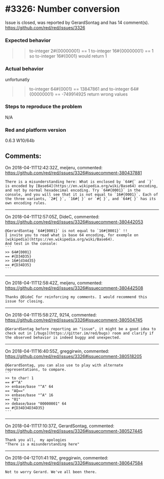 
#3326: Number conversion
================================================================================
Issue is closed, was reported by GerardSontag and has 14 comment(s).
<https://github.com/red/red/issues/3326>

### Expected behavior
>> to-integer 2#{00000001}
== 1
>> to-integer 16#{00000001}
== 1
so 
to-integer 16#{0001} would return  1
### Actual behavior
unfortunatly
>> to-integer 64#{0001}
== 13847861
and
>> to-integer 64#{00000001}
== -749914925
return wrong values
### Steps to reproduce the problem
N/A
### Red and platform version
0.6.3 W10/64b



Comments:
--------------------------------------------------------------------------------

On 2018-04-11T12:42:32Z, meijeru, commented:
<https://github.com/red/red/issues/3326#issuecomment-380437881>

    There is a misunderstanding here: What is enclosed by `64#{` and `}` is encoded by [Base64](https://en.wikipedia.org/wiki/Base64) encoding, and not by normal hexadecimal encoding. Try `64#{0001}` in the console, and you will see that it is not equal to `16#{0001}`. Each of the three variants, `2#{ }`, `16#{ }` or `#{ }`, and `64#{ }` has its own encoding rules.

--------------------------------------------------------------------------------

On 2018-04-11T12:57:05Z, DideC, commented:
<https://github.com/red/red/issues/3326#issuecomment-380442053>

    @GerardSontag `64#{0001}` is not equal to `16#{0001}` !!
    I invite you to read what is base 64 encoding, for exemple on [wikipedia](https://en.wikipedia.org/wiki/Base64).
    And test in the console:
    ```
    >> 64#{0001}
    == #{D34D35}
    >> 16#{d34d35}
    == #{D34D35}
    ```

--------------------------------------------------------------------------------

On 2018-04-11T12:58:42Z, meijeru, commented:
<https://github.com/red/red/issues/3326#issuecomment-380442508>

    Thanks @DideC for reinforcing my comments. I would recommend this issue for closing.

--------------------------------------------------------------------------------

On 2018-04-11T15:58:27Z, 9214, commented:
<https://github.com/red/red/issues/3326#issuecomment-380504745>

    @GerardSontag before reporting an "issue", it might be a good idea to check out in [/bugs](https://gitter.im/red/bugs) room and clarify if the observed behavior is indeed buggy and unexpected.

--------------------------------------------------------------------------------

On 2018-04-11T16:40:55Z, greggirwin, commented:
<https://github.com/red/red/issues/3326#issuecomment-380518205>

    @GerardSontag, you can also use to play with alternate representations, to compare.
    ```
    >> to char! 1
    == #"^A"
    >> enbase/base "^A" 64
    == "AQ=="
    >> enbase/base "^A" 16
    == "01"
    >> debase/base "00000001" 64
    == #{D34D34D34D35}
    ```

--------------------------------------------------------------------------------

On 2018-04-11T17:10:37Z, GerardSontag, commented:
<https://github.com/red/red/issues/3326#issuecomment-380527445>

    Thank you all,  my apologies
    "There is a misunderstanding here" 

--------------------------------------------------------------------------------

On 2018-04-12T01:41:19Z, greggirwin, commented:
<https://github.com/red/red/issues/3326#issuecomment-380647584>

    Not to worry Gerard. We've all been there.

